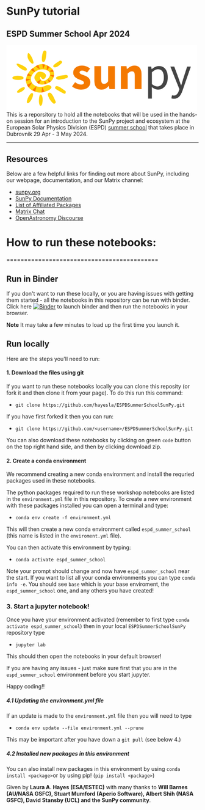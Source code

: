 # SunPy tutorial
## ESPD Summer School Apr 2024

<div>
<img src="./images/sunpy_logo.png" width="500" align="left"/>
</div>


This is a reporsitory to hold all the notebooks that will be used in the hands-on session for an introduction to the SunPy project and ecosystem at the European Solar Physics Division (ESPD) [summer school](https://oh.geof.unizg.hr/index.php/en/espd-2024) that takes place in Dubrovnik 29 Apr - 3 May 2024.

-----------------------------------
## Resources

Below are a few helpful links for finding out more about SunPy, including our webpage, documentation, and our Matrix channel:

* [sunpy.org](https://sunpy.org/)
* [SunPy Documentation](https://docs.sunpy.org/en/stable/)
* [List of Affiliated Packages](https://sunpy.org/project/affiliated.html)
* [Matrix Chat](https://openastronomy.element.io/#/room/#sunpy:openastronomy.org)
* [OpenAstronomy Discourse](https://community.openastronomy.org/c/sunpy/5)


# How to run these notebooks:
===========================================


## Run in Binder
If you don't want to run these locally, or you are having issues with getting them started - all the notebooks in this repository can be run with binder. Click here [![Binder](https://mybinder.org/badge_logo.svg)](https://mybinder.org/v2/gh/hayesla/ESPDSummerSchoolSunPy/HEAD) to launch binder and then run the notebooks in your browser. 

**Note** It may take a few minutes to load up the first time you launch it.

## Run locally

Here are the steps you'll need to run:

#### 1. Download the files using git

If you want to run these notebooks locally you can clone this reposity (or fork it and then clone it from your page). To do this run this command:

- ```git clone https://github.com/hayesla/ESPDSummerSchoolSunPy.git```

If you have first forked it then you can run:

- ```git clone https://github.com/<username>/ESPDSummerSchoolSunPy.git```

You can also download these notebooks by clicking on green `code` button on the top right hand side, and then by clicking download zip. 


#### 2. Create a conda environment

We recommend creating a new conda environment and install the requried packages used in these notebooks.

The python packages required to run these workshop notebooks are listed in the `environment.yml` file in this repository. To create a new environment with these packages installed you can open a terminal and type:

- ```conda env create -f environment.yml```

This will then create a new conda environment called `espd_summer_school` (this name is listed in the `enviroment.yml` file).

You can then activate this environment by typing:

- ```conda activate espd_summer_school```

Note your prompt should change and now have `espd_summer_school` near the start. If you want to list all your conda environments you can type
```conda info -e```. You should see `base` which is your base enviroment, the `espd_summer_school` one, and any others you have created! 


### 3. Start a jupyter notebook!

Once you have your environment activated (remember to first type `conda activate espd_summer_school`) then in your local `ESPDSummerSchoolSunPy` repository type

- ```jupyter lab ```

This should then open the notebooks in your default browser!

If you are having any issues - just make sure first that you are in the `espd_summer_school` environment before you start jupyter.

Happy coding!!


##### 4.1 Updating the environment.yml file
If an update is made to the `environment.yml` file then you will need to type 

- ```conda env update --file environment.yml --prune```

This may be important after you have down a `git pull` (see below 4.)

##### 4.2 Installed new packages in this environment

You can also install new packages in this environment by using `conda install <package>`or by using pip! (`pip install <package>`)

Given by **Laura A. Hayes (ESA/ESTEC)** with many thanks to **Will Barnes (AU/NASA GSFC), Stuart Mumford (Aperio Software), Albert Shih (NASA GSFC), David Stansby (UCL) and the SunPy community**.



